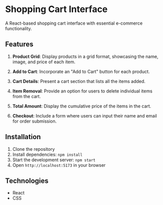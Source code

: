 # Shopping Cart Interface

A React-based shopping cart interface with essential e-commerce functionality.

## Features

1. **Product Grid**: Display products in a grid format, showcasing the name, image, and price of each item.

2. **Add to Cart**: Incorporate an "Add to Cart" button for each product.

3. **Cart Details**: Present a cart section that lists all the items added.

4. **Item Removal**: Provide an option for users to delete individual items from the cart.

5. **Total Amount**: Display the cumulative price of the items in the cart.

6. **Checkout**: Include a form where users can input their name and email for order submission.

## Installation

1. Clone the repository
2. Install dependencies: `npm install`
3. Start the development server: `npm start`
4. Open `http://localhost:5173` in your browser

## Technologies

- React
- CSS
